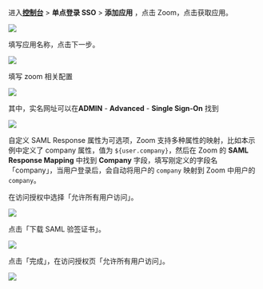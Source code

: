 <IntegrationDetailCard :title="`在 ${$localeConfig.brandName} 中创建应用`">

进入[**控制台**](https://console.genauth.ai) > **单点登录 SSO** > **添加应用** ，点击 Zoom，点击获取应用。

![](~@imagesZhCn/integration/zoom/1-1.png)

填写应用名称，点击下一步。

![](~@imagesZhCn/integration/zoom/1-2.png)

填写 zoom 相关配置

![](~@imagesZhCn/integration/zoom/1-3.png)

其中，实名网址可以在**ADMIN** - **Advanced** - **Single Sign-On** 找到

![](~@imagesZhCn/integration/zoom/1-4.png)

自定义 SAML Response 属性为可选项，Zoom 支持多种属性的映射，比如本示例中定义了 company 属性，值为 `${user.company}`，然后在 Zoom 的 **SAML Response Mapping** 中找到 **Company** 字段，填写刚定义的字段名「company」，当用户登录后，会自动将用户的 `company` 映射到 Zoom 中用户的 `company`。

在访问授权中选择「允许所有用户访问」。

![](~@imagesZhCn/integration/zoom/1-5.png)

点击「下载 SAML 验签证书」。

![](~@imagesZhCn/integration/zoom/1-6.png)

点击「完成」，在访问授权页「允许所有用户访问」。

![](~@imagesZhCn/integration/zoom/1-7.png)

</IntegrationDetailCard>
